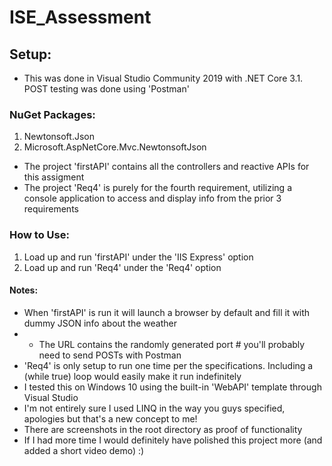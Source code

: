 # ISE_Assessment

## Setup:
* This was done in Visual Studio Community 2019 with .NET Core 3.1. POST testing was done using 'Postman'

### NuGet Packages:
1. Newtonsoft.Json
2. Microsoft.AspNetCore.Mvc.NewtonsoftJson

* The project 'firstAPI' contains all the controllers and reactive APIs for this assigment
* The project 'Req4' is purely for the fourth requirement, utilizing a console application to access and display info from the prior 3 requirements

### How to Use:
1. Load up and run 'firstAPI' under the 'IIS Express' option
2. Load up and run 'Req4' under the 'Req4' option

#### Notes:
* When 'firstAPI' is run it will launch a browser by default and fill it with dummy JSON info about the weather
* * The URL contains the randomly generated port # you'll probably need to send POSTs with Postman
* 'Req4' is only setup to run one time per the specifications. Including a (while true) loop would easily make it run indefinitely
* I tested this on Windows 10 using the built-in 'WebAPI' template through Visual Studio
* I'm not entirely sure I used LINQ in the way you guys specified, apologies but that's a new concept to me!
* There are screenshots in the root directory as proof of functionality
* If I had more time I would definitely have polished this project more (and added a short video demo) :)
